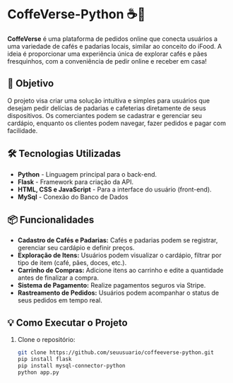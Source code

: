 # CoffeVerse-Python ☕🍞

**CoffeVerse** é uma plataforma de pedidos online que conecta usuários a uma variedade de cafés e padarias locais, similar ao conceito do iFood. A ideia é proporcionar uma experiência única de explorar cafés e pães fresquinhos, com a conveniência de pedir online e receber em casa!

## 🚀 Objetivo

O projeto visa criar uma solução intuitiva e simples para usuários que desejam pedir delícias de padarias e cafeterias diretamente de seus dispositivos. Os comerciantes podem se cadastrar e gerenciar seu cardápio, enquanto os clientes podem navegar, fazer pedidos e pagar com facilidade.

## 🛠️ Tecnologias Utilizadas

- **Python** - Linguagem principal para o back-end.
- **Flask** - Framework para criação da API.
- **HTML, CSS e JavaScript** - Para a interface do usuário (front-end).
- **MySql** - Conexão do Banco de Dados

## 📦 Funcionalidades

- **Cadastro de Cafés e Padarias:** Cafés e padarias podem se registrar, gerenciar seu cardápio e definir preços.
- **Exploração de Itens:** Usuários podem visualizar o cardápio, filtrar por tipo de item (café, pães, doces, etc.).
- **Carrinho de Compras:** Adicione itens ao carrinho e edite a quantidade antes de finalizar a compra.
- **Sistema de Pagamento:** Realize pagamentos seguros via Stripe.
- **Rastreamento de Pedidos:** Usuários podem acompanhar o status de seus pedidos em tempo real.

## 💡 Como Executar o Projeto

1. Clone o repositório:

   ```bash
   git clone https://github.com/seuusuario/coffeeverse-python.git
   pip install flask
   pip install mysql-connector-python
   python app.py
